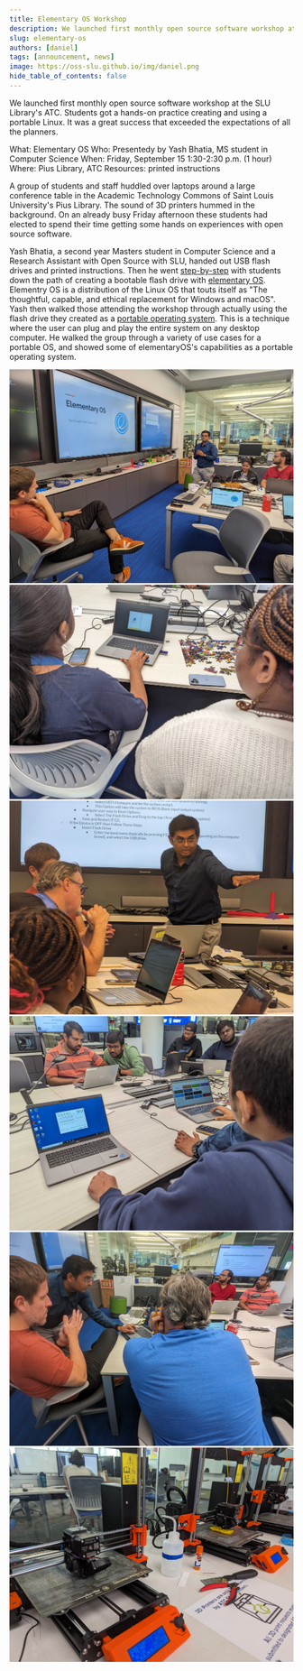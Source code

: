 ```yaml
---
title: Elementary OS Workshop
description: We launched first monthly open source software workshop at the SLU Library's ATC. Students got a hands-on practice creating and using a portable Linux. It was a great success that exceeded the expectations of all the planners. 
slug: elementary-os
authors: [daniel]
tags: [announcement, news]
image: https://oss-slu.github.io/img/daniel.png
hide_table_of_contents: false
---
```


We launched first monthly open source software workshop at the SLU Library's ATC. Students got a hands-on practice creating and using a portable Linux. It was a great success that exceeded the expectations of all the planners. 

<!--truncate-->

What: Elementary OS
Who: Presentedy by Yash Bhatia, MS student in Computer Science
When: Friday, September 15
  1:30-2:30 p.m. (1 hour)
Where: Pius Library, ATC
Resources: printed instructions

A group of students and staff huddled over laptops around a large conference table in the Academic Technology Commons of Saint Louis University's Pius Library. The sound of 3D printers hummed in the background. On an already busy Friday afternoon these students had elected to spend their time getting some hands on experiences with open source software. 

Yash Bhatia, a second year Masters student in Computer Science and a Research Assistant with Open Source with SLU, handed out USB flash drives and printed instructions. Then he went [step-by-step](https://docs.google.com/presentation/d/1QhlBWzoqiha1X8AogqNqMb4jynmaEDOAU2xmdrFD3Cc/edit?usp=sharing) with students down the path of creating a bootable flash drive with [elementary OS](https://elementary.io/). Elementry OS is a distribution of the Linux OS that touts itself as "The thoughtful, capable, and ethical replacement for Windows and macOS". Yash then walked those attending the workshop through actually using the flash drive they created as a [portable operating system](https://en.wikipedia.org/wiki/Live_USB). This is a technique where the user can plug and play the entire system on any desktop computer. He walked the group through a variety of use cases for a portable OS, and showed some of elementaryOS's capabilities as a portable operating system.

![Yash introduces elementary OS](./oss-atc-20230915/20230915_003.jpg)
![Students working together](./oss-atc-20230915/20230915_001.jpg)
![Yash explaining details](./oss-atc-20230915/20230915_005.jpg)
![Students all around the table](./oss-atc-20230915/20230915_002.jpg)
![Yash assisting staff learning about OSS](./oss-atc-20230915/20230915_004.jpg)
![3D printers printing in the background; possibly still printing the same job today.](./oss-atc-20230915/20230915_000.jpg)